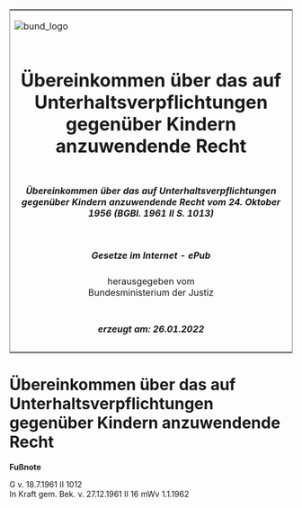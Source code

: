 <span id="DECKBLATT.html"></span>

<table border="0" frame="border" width="100%">

<tr valign="top">

<td align="left">

![bund\_logo](BfJ_2021_Web_de_de.gif)

</td>

<td align="right">

 

</td>

</tr>

<tr align="center" valign="middle">

<td colspan="2">

# Übereinkommen über das auf Unterhaltsverpflichtungen gegenüber Kindern anzuwendende Recht

</td>

</tr>

<tr align="center" valign="middle">

<td colspan="2">

##### Übereinkommen über das auf Unterhaltsverpflichtungen gegenüber Kindern anzuwendende Recht vom 24. Oktober 1956 (BGBl. 1961 II S. 1013)

</td>

</tr>

<tr align="center" valign="middle">

<td colspan="2">

  
  

##### Gesetze im Internet - ePub  
  
herausgegeben vom  
Bundesministerium der Justiz

</td>

</tr>

<tr align="center" valign="bottom">

<td colspan="2">

  
  

##### erzeugt am: 26.01.2022

</td>

</tr>

</table>

<span id="BJNR210130961.html"></span>

# Übereinkommen über das auf Unterhaltsverpflichtungen gegenüber Kindern anzuwendende Recht

<div>

  
**Fußnote**

<div class="jnhtml">

<div>

<div class="jurAbsatz">

G v. 18.7.1961 II 1012  
In Kraft gem. Bek. v. 27.12.1961 II 16 mWv 1.1.1962

</div>

</div>

</div>

</div>
